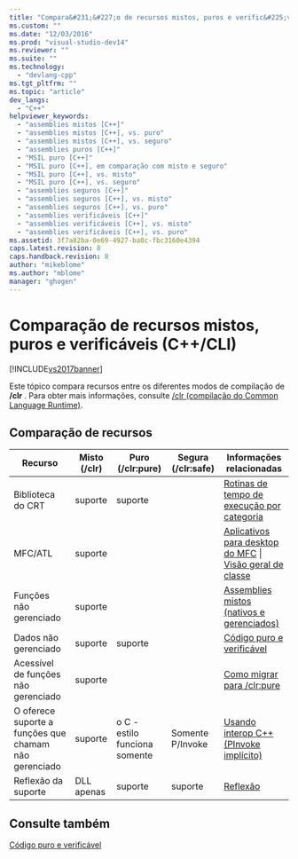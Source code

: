 ```yaml
---
title: "Compara&#231;&#227;o de recursos mistos, puros e verific&#225;veis (C++/CLI) | Microsoft Docs"
ms.custom: ""
ms.date: "12/03/2016"
ms.prod: "visual-studio-dev14"
ms.reviewer: ""
ms.suite: ""
ms.technology: 
  - "devlang-cpp"
ms.tgt_pltfrm: ""
ms.topic: "article"
dev_langs: 
  - "C++"
helpviewer_keywords: 
  - "assemblies mistos [C++]"
  - "assemblies mistos [C++], vs. puro"
  - "assemblies mistos [C++], vs. seguro"
  - "assemblies puros [C++]"
  - "MSIL puro [C++]"
  - "MSIL puro [C++], em comparação com misto e seguro"
  - "MSIL puro [C++], vs. misto"
  - "MSIL puro [C++], vs. seguro"
  - "assemblies seguros [C++]"
  - "assemblies seguros [C++], vs. misto"
  - "assemblies seguros [C++], vs. puro"
  - "assemblies verificáveis [C++]"
  - "assemblies verificáveis [C++], vs. misto"
  - "assemblies verificáveis [C++], vs. puro"
ms.assetid: 3f7a82ba-0e69-4927-ba0c-fbc3160e4394
caps.latest.revision: 8
caps.handback.revision: 8
author: "mikeblome"
ms.author: "mblome"
manager: "ghogen"
---
```

# Compara&#231;&#227;o de recursos mistos, puros e verific&#225;veis (C++/CLI)
[!INCLUDE[vs2017banner](../assembler/inline/includes/vs2017banner.md)]

Este tópico compara recursos entre os diferentes modos de compilação de **\/clr** .  Para obter mais informações, consulte [\/clr \(compilação do Common Language Runtime\)](../build/reference/clr-common-language-runtime-compilation.md).  
  
## Comparação de recursos  
  
|Recurso|Misto \(\/clr\)|Puro \(\/clr:pure\)|Segura \(\/clr:safe\)|Informações relacionadas|  
|-------------|---------------------|-------------------------|---------------------------|------------------------------|  
|Biblioteca do CRT|suporte|suporte||[Rotinas de tempo de execução por categoria](../c-runtime-library/run-time-routines-by-category.md)|  
|MFC\/ATL|suporte|||[Aplicativos para desktop do MFC](../mfc/mfc-desktop-applications.md) &#124; [Visão geral de classe](../atl/atl-class-overview.md)|  
|Funções não gerenciado|suporte|||[Assemblies mistos \(nativos e gerenciados\)](../Topic/Mixed%20\(Native%20and%20Managed\)%20Assemblies.md)|  
|Dados não gerenciado|suporte|suporte||[Código puro e verificável](../dotnet/pure-and-verifiable-code-cpp-cli.md)|  
|Acessível de funções não gerenciado|suporte|||[Como migrar para \/clr:pure](../dotnet/how-to-migrate-to-clr-pure-cpp-cli.md)|  
|O oferece suporte a funções que chamam não gerenciado|suporte|o C \- estilo funciona somente|Somente P\/Invoke|[Usando interop C\+\+ \(PInvoke implícito\)](../dotnet/using-cpp-interop-implicit-pinvoke.md)|  
|Reflexão da suporte|DLL apenas|suporte|suporte|[Reflexão](../dotnet/reflection-cpp-cli.md)|  
  
## Consulte também  
 [Código puro e verificável](../dotnet/pure-and-verifiable-code-cpp-cli.md)